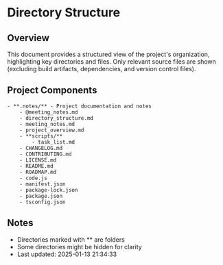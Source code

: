 # Directory Structure

## Overview
This document provides a structured view of the project's organization, highlighting key directories and files.
Only relevant source files are shown (excluding build artifacts, dependencies, and version control files).

## Project Components

```
- **.notes/** - Project documentation and notes
    - @meeting_notes.md
    - directory_structure.md
    - meeting_notes.md
    - project_overview.md
    - **scripts/**
        - task_list.md
    - CHANGELOG.md
    - CONTRIBUTING.md
    - LICENSE.md
    - README.md
    - ROADMAP.md
    - code.js
    - manifest.json
    - package-lock.json
    - package.json
    - tsconfig.json
```

## Notes
- Directories marked with ** are folders
- Some directories might be hidden for clarity
- Last updated: 2025-01-13 21:34:33
